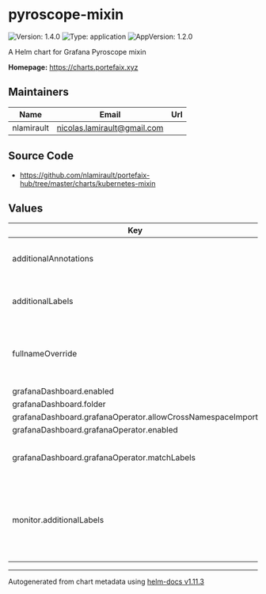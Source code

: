 # pyroscope-mixin

![Version: 1.4.0](https://img.shields.io/badge/Version-1.4.0-informational?style=flat-square) ![Type: application](https://img.shields.io/badge/Type-application-informational?style=flat-square) ![AppVersion: 1.2.0](https://img.shields.io/badge/AppVersion-1.2.0-informational?style=flat-square)

A Helm chart for Grafana Pyroscope mixin

**Homepage:** <https://charts.portefaix.xyz>

## Maintainers

| Name       | Email                         | Url |
| ---------- | ----------------------------- | --- |
| nlamirault | <nicolas.lamirault@gmail.com> |     |

## Source Code

- <https://github.com/nlamirault/portefaix-hub/tree/master/charts/kubernetes-mixin>

## Values

| Key                                                        | Type   | Default       | Description                                                              |
| ---------------------------------------------------------- | ------ | ------------- | ------------------------------------------------------------------------ |
| additionalAnnotations                                      | object | `{}`          | Additional annotations to add to all resources                           |
| additionalLabels                                           | object | `{}`          | Additional labels to add to all resources                                |
| fullnameOverride                                           | string | `""`          | Provide a name to substitute for the full names of resources             |
| grafanaDashboard.enabled                                   | bool   | `true`        |                                                                          |
| grafanaDashboard.folder                                    | string | `"profiling"` |                                                                          |
| grafanaDashboard.grafanaOperator.allowCrossNamespaceImport | bool   | `true`        |                                                                          |
| grafanaDashboard.grafanaOperator.enabled                   | bool   | `false`       |                                                                          |
| grafanaDashboard.grafanaOperator.matchLabels               | object | `{}`          | Selected labels for Grafana instance                                     |
| monitor.additionalLabels                                   | object | `{}`          | Additional labels to add to resources managed by the Prometheus Operator |

---

Autogenerated from chart metadata using [helm-docs v1.11.3](https://github.com/norwoodj/helm-docs/releases/v1.11.3)
